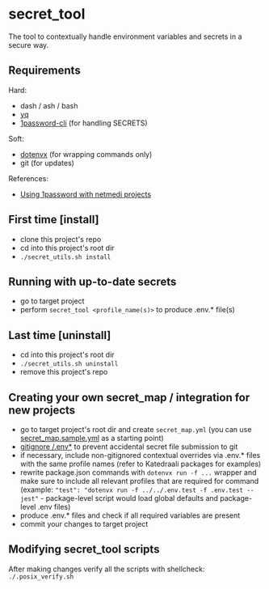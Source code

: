# secret_tool

The tool to contextually handle environment variables and secrets in a secure way.


## Requirements

Hard:
  - dash / ash / bash
  - [yq](https://github.com/mikefarah/yq)
  - [1password-cli](https://developer.1password.com/docs/cli/get-started/) (for handling SECRETS)

Soft:
  - [dotenvx](https://dotenvx.com/docs/install) (for wrapping commands only)
  - git (for updates)

References:
  - [Using 1password with netmedi projects](https://github.com/netMedi/Holvikaari/wiki/Secrets-handling-with-1password#installation-and-setup-of-the-1password-cli-op)

## First time [install]

- clone this project's repo
- cd into this project's root dir
- `./secret_utils.sh install`


## Running with up-to-date secrets

- go to target project
- perform `secret_tool <profile_name(s)>` to produce .env.* file(s)


## Last time [uninstall]

- cd into this project's root dir
- `./secret_utils.sh uninstall`
- remove this project's repo


## Creating your own secret_map / integration for new projects

- go to target project's root dir and create `secret_map.yml` (you can use [secret_map.sample.yml](./secret_map.sample.yml) as a starting point)
- [gitignore /.env*](.gitignore) to prevent accidental secret file submission to git
- if necessary, include non-gitignored contextual overrides via .env.* files with the same profile names (refer to Katedraali packages for examples)
- rewrite package.json commands with `dotenvx run -f ...` wrapper and make sure to include all relevant profiles that are required for command (example: `"test": "dotenvx run -f ../../.env.test -f .env.test -- jest"` - package-level script would load global defaults and package-level .env files)
- produce .env.* files and check if all required variables are present
- commit your changes to target project


## Modifying secret_tool scripts

After making changes verify all the scripts with shellcheck: `./.posix_verify.sh`

